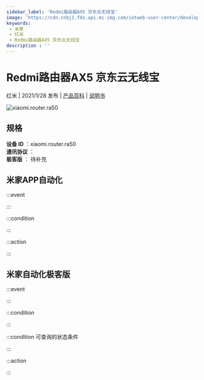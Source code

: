 ```yaml
---
sidebar_label: 'Redmi路由器AX5 京东云无线宝'
image: 'https://cdn.cnbj1.fds.api.mi-img.com/iotweb-user-center/developer_1679048938804DHUqZA01.png?GalaxyAccessKeyId=AKVGLQWBOVIRQ3XLEW&Expires=9223372036854775807&Signature=hFl4eutPnshUOLg1BxFRKcg5Qio='
keywords: 
 - 米家
 - 红米
 - Redmi路由器AX5 京东云无线宝
description : ''
---
```

# Redmi路由器AX5 京东云无线宝

红米 | 2021/1/28 发布 | [产品百科](https://home.mi.com/webapp/content/baike/product/index.html?model=xiaomi.router.ra50/) | [说明书](https://home.mi.com/views/introduction.html?model=xiaomi.router.ra50&region=cn)

![xiaomi.router.ra50](https://cdn.cnbj1.fds.api.mi-img.com/iotweb-user-center/developer_1679048938804DHUqZA01.png?GalaxyAccessKeyId=AKVGLQWBOVIRQ3XLEW&Expires=9223372036854775807&Signature=hFl4eutPnshUOLg1BxFRKcg5Qio=)

## 规格  
> 
**设备 ID** ：xiaomi.router.ra50  
**通讯协议** ：  
**极客版**  ： 待补充 


## 米家APP自动化  

:::event  

:::

:::condition  

:::

:::action   

:::

## 米家自动化极客版  

:::event  

:::

:::condition  

:::

:::condition 可查询的状态条件  

:::

:::action  

:::

        
